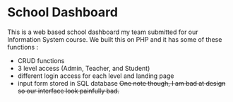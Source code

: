# School Dashboard

This is a web based school dashboard my team submitted for our Information System course. We built this on PHP and it has some of these functions :
- CRUD functions
- 3 level access (Admin, Teacher, and Student)
- different login access for each level and landing page
- input form stored in SQL database
~~One note though, I am bad at design so our interface look painfully bad.~~
